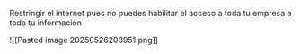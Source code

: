 Restringir el internet pues no puedes habilitar el acceso a toda tu empresa a toda tu información 

![[Pasted image 20250526203951.png]]